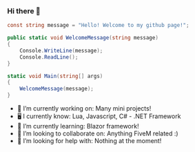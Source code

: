 ### Hi there 👋

<!--
**ExtrmHighC/ExtrmHighC** is a ✨ _special_ ✨ repository because its `README.md` (this file) appears on your GitHub profile.
-->

```csharp
const string message = "Hello! Welcome to my github page!";

public static void WelcomeMessage(string message)
{
    Console.WriteLine(message);
    Console.ReadLine(); 
}

static void Main(string[] args)
{
    WelcomeMessage(message); 
}
 ```
- 🔭 I’m currently working on: Many mini projects!
- 🖥️ I currently know: Lua, Javascript, C# - .NET Framework
- 🌱 I’m currently learning: Blazor framework!
- 👯 I’m looking to collaborate on: Anything FiveM related :) 
- 🤔 I’m looking for help with: Nothing at the moment!
